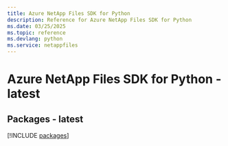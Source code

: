 ```yaml
---
title: Azure NetApp Files SDK for Python
description: Reference for Azure NetApp Files SDK for Python
ms.date: 03/25/2025
ms.topic: reference
ms.devlang: python
ms.service: netappfiles
---
```

# Azure NetApp Files SDK for Python - latest
## Packages - latest
[!INCLUDE [packages](netapp-files-index.md)]